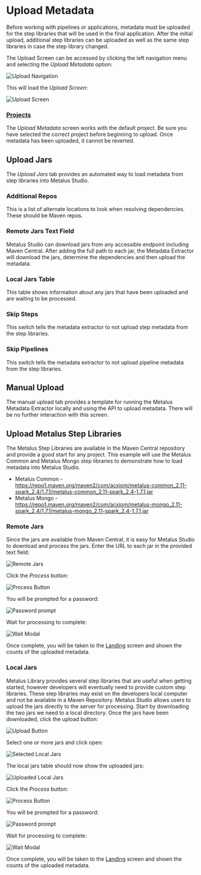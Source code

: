 # Upload Metadata
Before working with pipelines or applications, metadata must be uploaded for the 
step libraries that will be used in the final application. After the initial upload, 
additional step libraries can be uploaded as well as the same step libraries in case 
the step library changed.

The Upload Screen can be accessed by clicking the left navigation menu and selecting the _Upload Metadata_ option:

![Upload Navigation](images/upload_navigation.png)

This will load the _Upload Screen_:

![Upload Screen](images/upload_screen.png)

### [Projects](projects.md)
The _Upload Metadata_ screen works with the default project. Be sure you have selected the
correct project before beginning to upload. Once metadata has been uploaded, it cannot be 
reverted.

## Upload Jars
The _Upload Jars_ tab provides an automated way to load metadata from step libraries into Metalus Studio.
### Additional Repos
This is a list of alternate locations to look when resolving dependencies. These should be Maven repos.
### Remote Jars Text Field
Metalus Studio can download jars from any accessible endpoint including Maven Central. After adding the full
path to each jar, the Metadata Extractor will download the jars, determine the dependencies and then
upload the metadata.
### Local Jars Table
This table shows information about any jars that have been uploaded and are waiting to be processed.
### Skip Steps
This switch tells the metadata extractor to not upload step metadata from the step libraries.
### Skip Pipelines
This switch tells the metadata extractor to not upload pipeline metadata from the step libraries.
## Manual Upload
The manual upload tab provides a template for running the Metalus Metadata Extractor locally 
and using the API to upload metadata. There will be no further interaction with this screen.
## Upload Metalus Step Libraries
The Metalus Step Libraries are available in the Maven Central repository and provide a good start
for any project. This example will use the Metalus Common and Metalus Mongo step libraries to demonstrate
how to load metadata into Metalus Studio.

* Metalus Common - https://repo1.maven.org/maven2/com/acxiom/metalus-common_2.11-spark_2.4/1.7.1/metalus-common_2.11-spark_2.4-1.7.1.jar
* Metalus Mongo - https://repo1.maven.org/maven2/com/acxiom/metalus-mongo_2.11-spark_2.4/1.7.1/metalus-mongo_2.11-spark_2.4-1.7.1.jar

### Remote Jars
Since the jars are available from Maven Central, it is easy for Metalus Studio to download and process the jars.
Enter the URL to each jar in the provided text field:

![Remote Jars](images/remote_jars.png)

Click the _Process_ button:

![Process Button](images/process_button.png)

You will be prompted for a password:

![Password prompt](images/password_prompt.png)

Wait for processing to complete:

![Wait Modal](images/upload_wait_modal.png)

Once complete, you will be taken to the [Landing](getting-started.md#landing-screen) screen and shown 
the counts of the uploaded metadata.
### Local Jars
Metalus Library provides several step libraries that are useful when getting started, however developers
will eventually need to provide custom step libraries. These step libraries may exist on the developers
local computer and not be available in a Maven Repository. Metalus Studio allows users to upload the jars 
directly to the server for processing. Start by downloading the two jars we need to a local directory. Once 
the jars have been downloaded, click the upload button:

![Upload Button](images/upload_button.png) 

Select one or more jars and click open:

![Selected Local Jars](images/selected_local_jars.png)

The local jars table should now show the uploaded jars:

![Uploaded Local Jars](images/uploaded_local_jars.png)

Click the _Process_ button:

![Process Button](images/process_button.png)

You will be prompted for a password:

![Password prompt](images/password_prompt.png)

Wait for processing to complete:

![Wait Modal](images/upload_wait_modal.png)

Once complete, you will be taken to the [Landing](getting-started.md#landing-screen) screen and shown 
the counts of the uploaded metadata.
